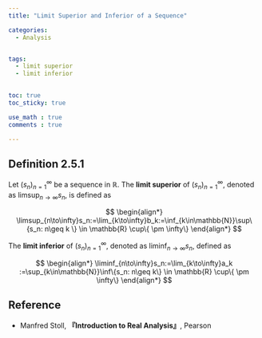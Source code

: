 ```yaml
---
title: "Limit Superior and Inferior of a Sequence"

categories:
  - Analysis


tags:
  - limit superior
  - limit inferior
 

toc: true
toc_sticky: true

use_math : true
comments : true

---
```

## Definition 2.5.1
Let $(s_n)_{n=1}^\infty$ be a sequence in $\mathbb{R}$. The **limit superior** of $(s_n)_{n=1}^\infty$, denoted as $\limsup_{n\to\infty}s_n$,  is defined as

$$
\begin{align*}
\limsup_{n\to\infty}s_n:=\lim_{k\to\infty}b_k:=\inf_{k\in\mathbb{N}}\sup\{s_n: n\geq k \} \in \mathbb{R} \cup\{ \pm \infty\}
\end{align*}
$$

The **limit inferior** of $(s_n)_{n=1}^\infty$, denoted as $\liminf_{n\to\infty}s_n$, defined as 

$$
\begin{align*}
\liminf_{n\to\infty}s_n:=\lim_{k\to\infty}a_k :=\sup_{k\in\mathbb{N}}\inf\{s_n: n\geq k\} \in \mathbb{R} \cup\{ \pm \infty\}
\end{align*}
$$


$$\tag*{$\square$}$$
## Reference
- Manfred Stoll,  **『**Introduction to Real Analysis**』**, Pearson
